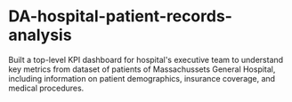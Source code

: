 # DA-hospital-patient-records-analysis
Built a top-level KPI dashboard for hospital's executive team to understand key metrics from dataset of patients of Massachussets General Hospital, including information on patient demographics, insurance coverage, and medical procedures.
